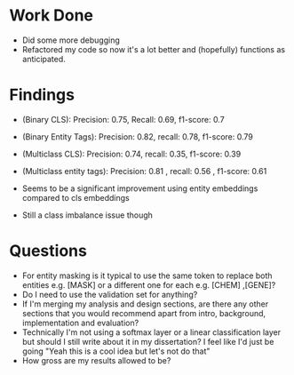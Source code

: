 # Work Done
* Did some more debugging
* Refactored my code so now it's a lot better and (hopefully) functions as anticipated.

# Findings
* (Binary CLS): Precision: 0.75, Recall: 0.69, f1-score: 0.7
* (Binary Entity Tags): Precision: 0.82, recall: 0.78, f1-score: 0.79

* (Multiclass CLS): Precision: 0.74, recall: 0.35, f1-score: 0.39
* (Multiclass entity tags): Precision: 0.81 , recall: 0.56 , f1-score: 0.61

* Seems to be a significant improvement using entity embeddings compared to cls embeddings
* Still a class imbalance issue though

# Questions
* For entity masking is it typical to use the same token to replace both entities e.g. [MASK] or a different one for each e.g. [CHEM] ,[GENE]?
* Do I need to use the validation set for anything?
* If I'm merging my analysis and design sections, are there any other sections that you would recommend apart from intro, background, implementation and evaluation?
* Technically I'm not using a softmax layer or a linear classification layer but should I still write about it in my dissertation? I feel like I'd just be going "Yeah this is a cool idea but let's not do that"
* How gross are my results allowed to be?
